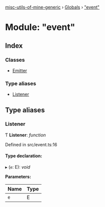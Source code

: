 [misc-utils-of-mine-generic](../README.md) › [Globals](../globals.md) › ["event"](_event_.md)

# Module: "event"

## Index

### Classes

* [Emitter](../classes/_event_.emitter.md)

### Type aliases

* [Listener](_event_.md#listener)

## Type aliases

###  Listener

Ƭ **Listener**: *function*

Defined in src/event.ts:16

#### Type declaration:

▸ (`e`: E): *void*

**Parameters:**

Name | Type |
------ | ------ |
`e` | E |
